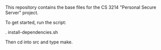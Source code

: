 
This repository contains the base files for the CS 3214
"Personal Secure Server" project.

To get started, run the script:

. install-dependencies.sh

Then cd into src and type make.

